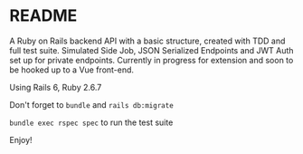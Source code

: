 # README
A Ruby on Rails backend API with a basic structure, created with TDD and full test suite. Simulated Side Job, JSON Serialized Endpoints and JWT Auth set up for private endpoints. 
Currently in progress for extension and soon to be hooked up to a Vue front-end.

Using Rails 6, Ruby 2.6.7 

Don't forget to `bundle` and `rails db:migrate` 

`bundle exec rspec spec` to run the test suite 

Enjoy! 
